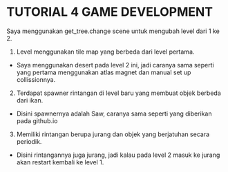 # TUTORIAL 4 GAME DEVELOPMENT
Saya menggunakan get_tree.change scene untuk mengubah level dari 1 ke 2.
1. Level menggunakan tile map yang berbeda dari level pertama.
- Saya menggunakan desert pada level 2 ini, jadi caranya sama seperti yang pertama menggunakan atlas magnet dan manual set up collissionnya.
2. Terdapat spawner rintangan di level baru yang membuat objek berbeda dari ikan.
- Disini spawnernya adalah Saw, caranya sama seperti yang diberikan pada github.io
3. Memiliki rintangan berupa jurang dan objek yang berjatuhan secara periodik.
- Disini rintangannya juga jurang, jadi kalau pada level 2 masuk ke jurang akan restart kembali ke level 1.